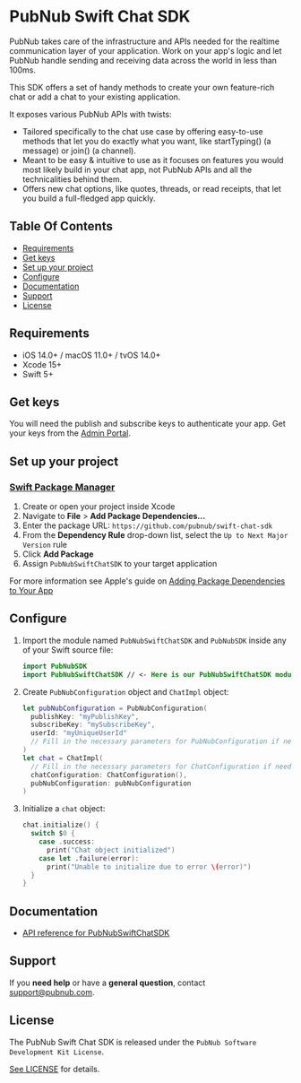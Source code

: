 # PubNub Swift Chat SDK

PubNub takes care of the infrastructure and APIs needed for the realtime communication layer of your application. Work on your app's logic and let PubNub handle sending and receiving data across the world in less than 100ms.

This SDK offers a set of handy methods to create your own feature-rich chat or add a chat to your existing application.

It exposes various PubNub APIs with twists:

* Tailored specifically to the chat use case by offering easy-to-use methods that let you do exactly what you want, like startTyping() (a message) or join() (a channel).
* Meant to be easy & intuitive to use as it focuses on features you would most likely build in your chat app, not PubNub APIs and all the technicalities behind them.
* Offers new chat options, like quotes, threads, or read receipts, that let you build a full-fledged app quickly.

## Table Of Contents

* [Requirements](#requirements)
* [Get keys](#get-keys)
* [Set up your project](#set-up-your-project)
* [Configure](#configure)
* [Documentation](#documentation)
* [Support](#support)
* [License](#license)

## Requirements

* iOS 14.0+ / macOS 11.0+ / tvOS 14.0+
* Xcode 15+
* Swift 5+

## Get keys

You will need the publish and subscribe keys to authenticate your app. Get your keys from the [Admin Portal](https://dashboard.pubnub.com/).

## Set up your project

### [Swift Package Manager](https://github.com/apple/swift-package-manager)

1. Create or open your project inside Xcode
2. Navigate to **File** > **Add Package Dependencies...**
3. Enter the package URL: `https://github.com/pubnub/swift-chat-sdk`
4. From the **Dependency Rule** drop-down list, select the `Up to Next Major Version` rule
5. Click **Add Package**
6. Assign `PubNubSwiftChatSDK` to your target application

For more information see Apple's guide on [Adding Package Dependencies to Your App](https://developer.apple.com/documentation/xcode/adding_package_dependencies_to_your_app)

## Configure

1. Import the module named `PubNubSwiftChatSDK` and `PubNubSDK` inside any of your Swift source file:

    ```swift
    import PubNubSDK
    import PubNubSwiftChatSDK // <- Here is our PubNubSwiftChatSDK module import.
    ```

1. Create `PubNubConfiguration` object and `ChatImpl` object:

    ```swift
    let pubNubConfiguration = PubNubConfiguration(
      publishKey: "myPublishKey",
      subscribeKey: "mySubscribeKey",
      userId: "myUniqueUserId"
      // Fill in the necessary parameters for PubNubConfiguration if needed
    )
    let chat = ChatImpl(
      // Fill in the necessary parameters for ChatConfiguration if needed
      chatConfiguration: ChatConfiguration(),
      pubNubConfiguration: pubNubConfiguration
    )
    ```
    
2. Initialize a `chat` object:

    ```swift
    chat.initialize() {
      switch $0 {
        case .success:
          print("Chat object initialized")
        case let .failure(error):
          print("Unable to initialize due to error \(error)")
      }    
    }
    ```
    
## Documentation

* [API reference for PubNubSwiftChatSDK](https://www.pubnub.com/docs/chat/swift-chat-sdk/overview)

## Support

If you **need help** or have a **general question**, contact [support@pubnub.com](mailto:support@pubnub.com).

## License

The PubNub Swift Chat SDK is released under the `PubNub Software Development Kit License`.

[See LICENSE](https://github.com/pubnub/swift-chat-sdk/blob/master/LICENSE) for details.
